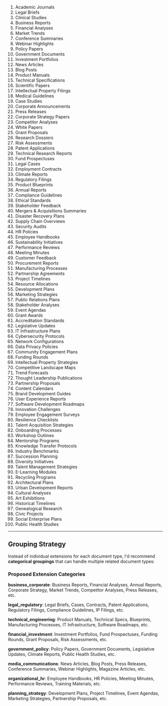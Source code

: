 1. Academic Journals
2. Legal Briefs
3. Clinical Studies
4. Business Reports
5. Financial Analyses
6. Market Trends
7. Conference Summaries
8. Webinar Highlights
9. Policy Papers
10. Government Documents
11. Investment Portfolios
12. News Articles
13. Blog Posts
14. Product Manuals
15. Technical Specifications
16. Scientific Papers
17. Intellectual Property Filings
18. Medical Guidelines
19. Case Studies
20. Corporate Announcements
21. Press Releases
22. Corporate Strategy Papers
23. Competitor Analyses
24. White Papers
25. Grant Proposals
26. Research Dossiers
27. Risk Assessments
28. Patent Applications
29. Technical Research Reports
30. Fund Prospectuses
31. Legal Cases
32. Employment Contracts
33. Climate Reports
34. Regulatory Filings
35. Product Blueprints
36. Annual Reports
37. Compliance Guidelines
38. Ethical Standards
39. Stakeholder Feedback
40. Mergers & Acquisitions Summaries
41. Disaster Recovery Plans
42. Supply Chain Overviews
43. Security Audits
44. HR Policies
45. Employee Handbooks
46. Sustainability Initiatives
47. Performance Reviews
48. Meeting Minutes
49. Customer Feedback
50. Procurement Reports
51. Manufacturing Processes
52. Partnership Agreements
53. Project Timelines
54. Resource Allocations
55. Development Plans
56. Marketing Strategies
57. Public Relations Plans
58. Stakeholder Analyses
59. Event Agendas
60. Grant Awards
61. Accreditation Standards
62. Legislative Updates
63. IT Infrastructure Plans
64. Cybersecurity Protocols
65. Network Configurations
66. Data Privacy Policies
67. Community Engagement Plans
68. Funding Rounds
69. Intellectual Property Strategies
70. Competitive Landscape Maps
71. Trend Forecasts
72. Thought Leadership Publications
73. Partnership Proposals
74. Content Calendars
75. Brand Development Guides
76. User Experience Reports
77. Software Development Roadmaps
78. Innovation Challenges
79. Employee Engagement Surveys
80. Resilience Checklists
81. Talent Acquisition Strategies
82. Onboarding Processes
83. Workshop Outlines
84. Mentorship Programs
85. Knowledge Transfer Protocols
86. Industry Benchmarks
87. Succession Planning
88. Diversity Initiatives
89. Talent Management Strategies
90. E-Learning Modules
91. Recycling Programs
92. Architectural Plans
93. Urban Development Reports
94. Cultural Analyses
95. Art Exhibitions
96. Historical Timelines
97. Genealogical Research
98. Civic Projects
99. Social Enterprise Plans
100. Public Health Studies

---

## Grouping Strategy

Instead of individual extensions for each document type, I'd recommend **categorical groupings** that can handle multiple related document types:

### Proposed Extension Categories

**business_corporate**: Business Reports, Financial Analyses, Annual Reports, Corporate Strategy, Market Trends, Competitor Analyses, Press Releases, etc.

**legal_regulatory**: Legal Briefs, Cases, Contracts, Patent Applications, Regulatory Filings, Compliance Guidelines, IP Filings, etc.

**technical_engineering**: Product Manuals, Technical Specs, Blueprints, Manufacturing Processes, IT Infrastructure, Software Roadmaps, etc.

**financial_investment**: Investment Portfolios, Fund Prospectuses, Funding Rounds, Grant Proposals, Risk Assessments, etc.

**government_policy**: Policy Papers, Government Documents, Legislative Updates, Climate Reports, Public Health Studies, etc.

**media_communications**: News Articles, Blog Posts, Press Releases, Conference Summaries, Webinar Highlights, Magazine Articles, etc.

**organizational_hr**: Employee Handbooks, HR Policies, Meeting Minutes, Performance Reviews, Training Materials, etc.

**planning_strategy**: Development Plans, Project Timelines, Event Agendas, Marketing Strategies, Partnership Proposals, etc.